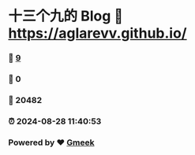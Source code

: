 # 十三个九的 Blog :link: https://aglarevv.github.io/ 
### :page_facing_up: [9](https://aglarevv.github.io//tag.html) 
### :speech_balloon: 0 
### :hibiscus: 20482 
### :alarm_clock: 2024-08-28 11:40:53 
### Powered by :heart: [Gmeek](https://github.com/Meekdai/Gmeek)
